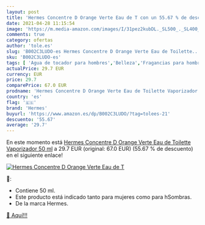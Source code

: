 ```yaml
---
layout: post
title: 'Hermes Concentre D Orange Verte Eau de T con un 55.67 % de descuento'
date: 2021-04-28 11:15:54
image: 'https://m.media-amazon.com/images/I/31pez2kubDL._SL500_._SL400_.jpg'
comments: true
category: ofertas
author: 'tole.es'
slug: 'B002C3LUDO-es Hermes Concentre D Orange Verte Eau de Toilette...'
sku: 'B002C3LUDO-es'
tags: [ 'Agua de tocador para hombres','Belleza','Fragancias para hombres','Perfumes y fragancias','de','eau','hermes','toilette', ]
actualPrice: 29.7 EUR
currency: EUR
price: 29.7
comparePrice: 67.0 EUR
prodname: 'Hermes Concentre D Orange Verte Eau de Toilette Vaporizador 50 ml'
country: 'es'
flag: '🇪🇸'
brand: 'Hermes'
buyurl: 'https://www.amazon.es/dp/B002C3LUDO/?tag=tolees-21'
descuento: '55.67'
average: '29.7'
---
```


En este momento está [Hermes Concentre D Orange Verte Eau de Toilette Vaporizador 50 ml](https://www.amazon.es/dp/B002C3LUDO/?tag=tolees-21) a 29.7 EUR (original: 67.0 EUR) (55.67 %  de descuento) en el siguiente enlace!

[![Hermes Concentre D Orange Verte Eau de T](https://m.media-amazon.com/images/I/31pez2kubDL._SL500_._SL400_.jpg)](https://www.amazon.es/dp/B002C3LUDO/?tag=tolees-21)

🔎:

- Contiene 50 ml.
- Este producto está indicado tanto para mujeres como para hSombras.
- De la marca Hermes.

[🛒 Aquí!!!](https://www.amazon.es/dp/B002C3LUDO/?tag=tolees-21)
